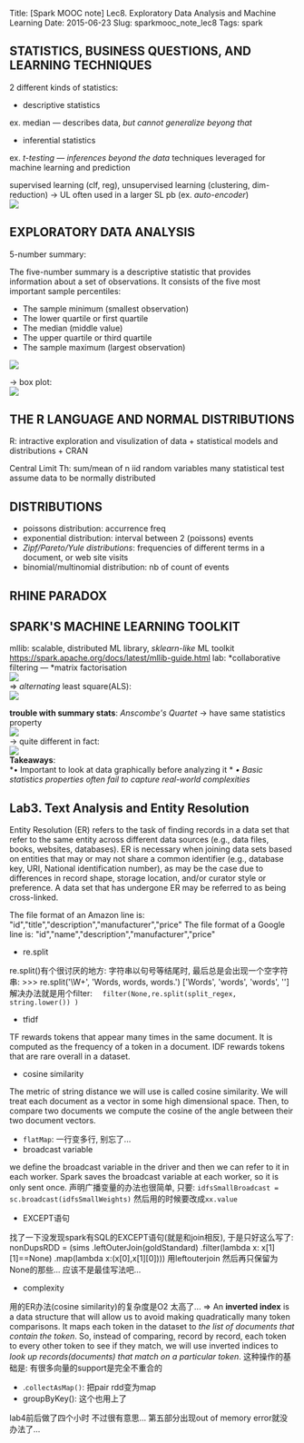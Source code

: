 Title: [Spark MOOC note] Lec8. Exploratory Data Analysis and Machine Learning
Date: 2015-06-23
Slug: sparkmooc_note_lec8
Tags: spark

STATISTICS, BUSINESS QUESTIONS, AND LEARNING TECHNIQUES
-------------------------------------------------------
2 different kinds of statistics: 

* descriptive statistics

ex. median — describes data, *but cannot generalize beyong that*  

* inferential statistics

ex. *t-testing — inferences beyond the data*
techniques leveraged for machine learning and prediction

supervised learning (clf, reg), unsupervised learning (clustering, dim-reduction)
 → UL often used in a larger SL pb (ex. *auto-encoder*)  
![](sparkmooc_note_lec8/pasted_image.png)

EXPLORATORY DATA ANALYSIS
-------------------------
5-number summary:

The five-number summary is a descriptive statistic that provides information about a set of observations. It consists of the five most important sample percentiles:


* The sample minimum (smallest observation)
* The lower quartile or first quartile
* The median (middle value)
* The upper quartile or third quartile
* The sample maximum (largest observation)

![](sparkmooc_note_lec8/pasted_image001.png)

→ box plot:   
![](sparkmooc_note_lec8/pasted_image004.png)


THE R LANGUAGE AND NORMAL DISTRIBUTIONS
---------------------------------------
R: intractive exploration and visulization of data + statistical models and distributions + CRAN

Central Limit Th: sum/mean of n iid random variables 
many statistical test assume data to be normally distributed

DISTRIBUTIONS
-------------

* poissons distribution: accurrence freq
* exponential distribution: interval between 2 (poissons) events
* *Zipf/Pareto/Yule distributions*: frequencies of different terms in a document, or web site visits
* binomial/multinomial distribution: nb of count of events


RHINE PARADOX
-------------


SPARK'S MACHINE LEARNING TOOLKIT
--------------------------------
mllib: scalable, distributed ML library, *sklearn-like* ML toolkit
<https://spark.apache.org/docs/latest/mllib-guide.html>
lab: *collaborative filtering — *matrix factorisation  
![](sparkmooc_note_lec8/pasted_image005.png)  
⇒ *alternating* least square(ALS):    
![](sparkmooc_note_lec8/pasted_image006.png)


**trouble with summary stats**: *Anscombe's Quartet*
→ have same statistics property  
![](sparkmooc_note_lec8/pasted_image002.png)  
→ quite different in fact:   
![](sparkmooc_note_lec8/pasted_image003.png)  
**Takeaways**:	
*•  Important to look at data graphically before analyzing it	*
*•  Basic statistics properties often fail to capture real-world complexities*	


Lab3. Text Analysis and Entity Resolution
-----------------------------------------
Entity Resolution (ER) refers to the task of finding records in a data set that refer to the same entity across different data sources (e.g., data files, books, websites, databases). ER is necessary when joining data sets based on entities that may or may not share a common identifier (e.g., database key, URI, National identification number), as may be the case due to differences in record shape, storage location, and/or curator style or preference. A data set that has undergone ER may be referred to as being cross-linked.


The file format of an Amazon line is:
"id","title","description","manufacturer","price"
The file format of a Google line is:
"id","name","description","manufacturer","price"


* re.split

re.split()有个很讨厌的地方: 字符串以句号等结尾时, 最后总是会出现一个空字符串:
	>>> re.split('\W+', 'Words, words, words.')
	['Words', 'words', 'words', '']
解决办法就是用个filter:　
``filter(None,re.split(split_regex, string.lower()) )``

* tfidf

TF rewards tokens that appear many times in the same document. It is computed as the frequency of a token in a document. IDF rewards tokens that are rare overall in a dataset. 

* cosine similarity

The metric of string distance we will use is called cosine similarity. We will treat each document as a vector in some high dimensional space. Then, to compare two documents we compute the cosine of the angle between their two document vectors. 

* ``flatMap``: 一行变多行, 别忘了...
* broadcast variable

we define the broadcast variable in the driver and then we can refer to it in each worker. Spark saves the broadcast variable at each worker, so it is only sent once.
声明广播变量的办法也很简单, 只要:
 ``idfsSmallBroadcast = sc.broadcast(idfsSmallWeights)``
然后用的时候要改成``xx.value``

* EXCEPT语句

找了一下没发现spark有SQL的EXCEPT语句(就是和join相反), 于是只好这么写了:
	nonDupsRDD = (sims
				  .leftOuterJoin(goldStandard)
				 .filter(lambda x: x[1][1]==None)
				 .map(lambda x:(x[0],x[1][0])))
用leftouterjoin 然后再只保留为None的那些... 应该不是最佳写法吧...

* complexity

用的ER办法(cosine similarity)的复杂度是O2 太高了...
⇒ An **inverted index** is a data structure that will allow us to avoid making quadratically many token comparisons. It maps each token in the dataset to *the list of documents that contain the token*. So, instead of comparing, record by record, each token to every other token to see if they match, we will use inverted indices to *look up records(documents) that match on a particular token*.
这种操作的基础是: 有很多向量的support是完全不重合的 

* .``collectAsMap()``: 把pair rdd变为map
* groupByKey(): 这个也用上了

lab4前后做了四个小时 不过很有意思... 第五部分出现out of memory error就没办法了...
